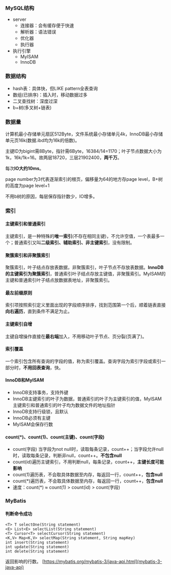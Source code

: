 ### MySQL结构
- server
    - 连接器：会有缓存便于快速
    - 解析器：语法错误
    - 优化器
    - 执行器 
- 执行引擎
    - MyISAM
    - InnoDB
### 数据结构
- hash表：具体快，但LIKE pattern全表查询
- 数组(已排序)：插入时，移动数据过多
- 二叉查找树：深度过深
- b+树(多叉树+链表)

### 数据量
计算机最小存储单元扇区512Byte，文件系统最小存储单元4k，InnoDB最小存储单元页16k(数据.ibd均为16k的倍数)。

主键ID为bigint需8Byte，指针需6Byte，16384/14=1170；叶子节点数据大小为1k，16k/1k=16。故两层18720，三层21902400，**两千万**。

每次**IO大约10ms**。

page number为3代表逐渐索引的根页，偏移量为64的地方存page level，B+树的高度为page level+1

不用b树的原因，每层保存指针数少，IO增多。

### 索引
#### 主键索引和普通索引
主键索引，是一种特殊的**唯一索引**(不存在相同主键)，不允许空值，一个表最多一个；普通索引又叫**二级索引、辅助索引、非主键索引**，没有限制。

#### 聚簇索引和非聚簇索引
聚簇索引，叶子结点存放表数据，非聚簇索引，叶子节点不存放表数据。**InnoDB的主键索引为聚簇索引**，普通索引叶子结点存放主键值，非聚簇索引。MyISAM的主键和普通索引叶子结点放数据表地址，非聚簇索引。

#### 最左前缀原则
索引项按照索引定义里面出现的字段顺序排序，找到范围第一个后，顺着链表直接**向右遍历**，直到条件不满足为止。

#### 主键索引自增
主键自增操作直接在**最右端**加入，不用移动叶子节点、页分裂(页满了)。

#### 索引覆盖
一个索引包含所有查询的字段的值，称为索引覆盖。查询字段为索引字段或索引一部分时，**不用回表查询**，快。

#### InnoDB和MyISAM
- InnoDB支持事务，支持外键
- InnoDB主键索引的叶子为数据，普通索引的叶子为主键索引的值，MyISAM主键索引和普通索引的叶子均为数据文件的地址指针
- InnoDB支持行级锁，且默认
- InnoDB必须有主键
- MyISAM会保存行数

#### count(*)、count(1)、count(主键)、count(字段)
- count(字段) 当字段为not null时，读取每条记录，count++；当字段允许null时，读取每条记录，判断非null，count++。**不包含null**
- count(id)遍历主键索引，不用判断null，每条记录，count++，**主键长度可能影响**
- count(1)遍历表，不会取具体数据至内存，每返回一行，count++，**包含null**
- count(\*)遍历表，不会取具体数据至内存，每返回一行，count++，**包含null**
- 速度：count(*) $\approx$ count(1) > count(id) > count(字段)

### MyBatis

#### 判断命令成功
```
<T> T selectOne(String statement)
<E> List<E> selectList(String statement)
<T> Cursor<T> selectCursor(String statement)
<K,V> Map<K,V> selectMap(String statement, String mapKey)
int insert(String statement)
int update(String statement)
int delete(String statement)
```
返回影响的行数。
[https://mybatis.org/mybatis-3/java-api.html](mybatis-3-java-api)